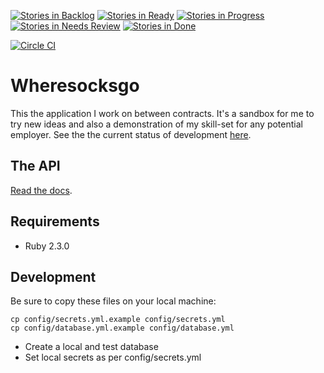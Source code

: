 [![Stories in Backlog](https://badge.waffle.io/rimian/wheresocksgo.png?label=backlog&title=Backlog)](https://waffle.io/rimian/wheresocksgo)
[![Stories in Ready](https://badge.waffle.io/rimian/wheresocksgo.png?label=ready&title=Ready)](https://waffle.io/rimian/wheresocksgo)
[![Stories in Progress](https://badge.waffle.io/rimian/wheresocksgo.png?label=In%20Progress&title=In%20Progress)](https://waffle.io/rimian/wheresocksgo)
[![Stories in Needs Review](https://badge.waffle.io/rimian/wheresocksgo.png?label=Needs%20Review&title=Needs%20Review)](https://waffle.io/rimian/wheresocksgo)
[![Stories in Done](https://badge.waffle.io/rimian/wheresocksgo.png?label=Done)](https://waffle.io/rimian/wheresocksgo)

[![Circle CI](https://circleci.com/gh/rimian/wheresocksgo.svg?style=svg)](https://circleci.com/gh/rimian/wheresocksgo)

# Wheresocksgo

This the application I work on between contracts. It's a sandbox for me to try new ideas and also a demonstration of my skill-set for any potential employer. See the the current status of development [here](https://waffle.io/rimian/wheresocksgo).

## The API

[Read the docs](docs/api.md).

## Requirements

* Ruby 2.3.0

## Development

Be sure to copy these files on your local machine:

```
cp config/secrets.yml.example config/secrets.yml
cp config/database.yml.example config/database.yml
```

* Create a local and test database
* Set local secrets as per config/secrets.yml
